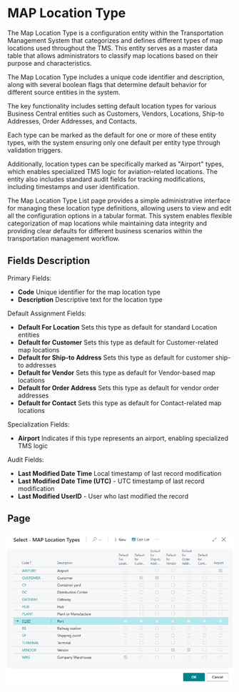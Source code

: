 # MAP Location Type

The Map Location Type is a configuration entity within the Transportation Management System that categorizes and defines different types of map locations used throughout the TMS. This entity serves as a master data table that allows administrators to classify map locations based on their purpose and characteristics.

The Map Location Type includes a unique code identifier and description, along with several boolean flags that determine default behavior for different source entities in the system.

The key functionality includes setting default location types for various Business Central entities such as Customers, Vendors, Locations, Ship-to Addresses, Order Addresses, and Contacts.

Each type can be marked as the default for one or more of these entity types, with the system ensuring only one default per entity type through validation triggers.

Additionally, location types can be specifically marked as "Airport" types, which enables specialized TMS logic for aviation-related locations. The entity also includes standard audit fields for tracking modifications, including timestamps and user identification.

The Map Location Type List page provides a simple administrative interface for managing these location type definitions, allowing users to view and edit all the configuration options in a tabular format. This system enables flexible categorization of map locations while maintaining data integrity and providing clear defaults for different business scenarios within the transportation management workflow.

## Fields Description

Primary Fields:

- **Code** Unique identifier for the map location type
- **Description** Descriptive text for the location type

Default Assignment Fields:

- **Default For Location** Sets this type as default for standard Location entities
- **Default for Customer** Sets this type as default for Customer-related map locations
- **Default for Ship-to Address** Sets this type as default for customer ship-to addresses
- **Default for Vendor**  Sets this type as default for Vendor-based map locations
- **Default for Order Address** Sets this type as default for vendor order addresses
- **Default for Contact** Sets this type as default for Contact-related map locations

Specialization Fields:

- **Airport** Indicates if this type represents an airport, enabling specialized TMS logic

Audit Fields:

- **Last Modified Date Time** Local timestamp of last record modification
- **Last Modified Date Time (UTC)** - UTC timestamp of last record modification
- **Last Modified UserID** - User who last modified the record

## Page

![Setup Image](resources/maplocationtype/pics/maplocationtype.png)

